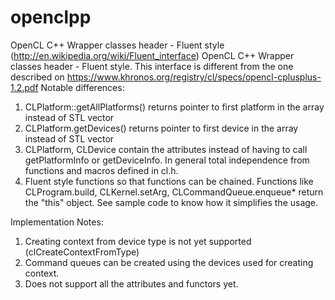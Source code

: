openclpp
=======

OpenCL C++ Wrapper classes header - Fluent style (http://en.wikipedia.org/wiki/Fluent_interface)
OpenCL C++ Wrapper classes header - Fluent style. This interface is different from the one described on https://www.khronos.org/registry/cl/specs/opencl-cplusplus-1.2.pdf
    Notable differences:
   1. CLPlatform::getAllPlatforms() returns pointer to first platform in the array instead of STL vector
   1. CLPlatform.getDevices() returns pointer to first device in the array instead of STL vector
   1. CLPlatform, CLDevice contain the attributes instead of having to call getPlatformInfo or getDeviceInfo. In general total independence from functions and macros defined in cl.h.
   1. Fluent style functions so that functions can be chained. Functions like CLProgram.build, CLKernel.setArg, CLCommandQueue.enqueue* return the "this" object. See sample code to know how it simplifies the usage.

   Implementation Notes: 
   1. Creating context from device type is not yet supported (clCreateContextFromType)
   1. Command queues can be created using the devices used for creating context.
   1. Does not support all the attributes and functors yet.
